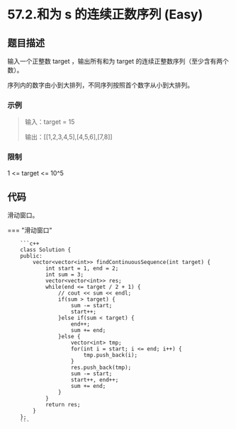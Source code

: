 # 57.2.和为 s 的连续正数序列 (Easy)

## 题目描述

输入一个正整数 target ，输出所有和为 target 的连续正整数序列（至少含有两个数）。

序列内的数字由小到大排列，不同序列按照首个数字从小到大排列。

### 示例

> 输入：target = 15
> 
> 输出：[[1,2,3,4,5],[4,5,6],[7,8]]

### 限制

1 <= target <= 10^5

## 代码

滑动窗口。

=== "滑动窗口"

		```c++
		class Solution {
		public:
		    vector<vector<int>> findContinuousSequence(int target) {
		        int start = 1, end = 2;
		        int sum = 3;
		        vector<vector<int>> res;
		        while(end <= target / 2 + 1) {
		            // cout << sum << endl;
		            if(sum > target) {
		                sum -= start;
		                start++;
		            }else if(sum < target) {
		                end++;
		                sum += end;
		            }else {
		                vector<int> tmp;
		                for(int i = start; i <= end; i++) {
		                    tmp.push_back(i);
		                }
		                res.push_back(tmp);
		                sum -= start;
		                start++, end++;
		                sum += end;
		            }
		        }
		        return res;
		    }
		};
		```